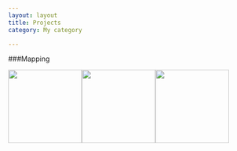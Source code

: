 ```yaml
---
layout: layout
title: Projects
category: My category

---
```

###Mapping 

<p float=""><img src="../s1.png" width="150" /><img src="../s2.png" width="150" /><img src="../s3.png" width="150" /></p>
